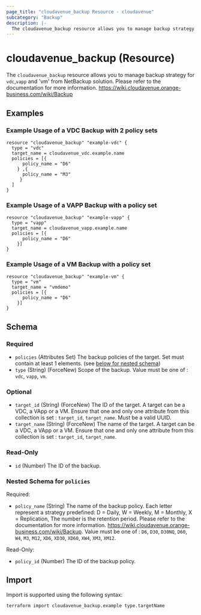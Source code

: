 ```yaml
---
page_title: "cloudavenue_backup Resource - cloudavenue"
subcategory: "Backup"
description: |-
  The cloudavenue_backup resource allows you to manage backup strategy for vdc,vapp and 'vm' from NetBackup solution. Please refer to the documentation for more information. https://wiki.cloudavenue.orange-business.com/wiki/Backup
---
```


# cloudavenue_backup (Resource)

The `cloudavenue_backup` resource allows you to manage backup strategy for `vdc`,`vapp` and 'vm' from NetBackup solution. Please refer to the documentation for more information. https://wiki.cloudavenue.orange-business.com/wiki/Backup

## Examples
### Example Usage of a VDC Backup with 2 policy sets
```hcl
resource "cloudavenue_backup" "example-vdc" {
  type = "vdc"
  target_name = cloudavenue_vdc.example.name
  policies = [{
      policy_name = "D6"
    } ,{
      policy_name = "M3"
     }
  ]
}
```

### Example Usage of a VAPP Backup with a policy set
```hcl
resource "cloudavenue_backup" "example-vapp" {
  type = "vapp"
  target_name = cloudavenue_vapp.example.name
  policies = [{
      policy_name = "D6"
    }]
}
```

### Example Usage of a VM Backup with a policy set
```hcl
resource "cloudavenue_backup" "example-vm" {
  type = "vm"
  target_name = "vmdemo"
  policies = [{
      policy_name = "D6"
    }]
}
```

<!-- schema generated by tfplugindocs -->
## Schema

### Required

- `policies` (Attributes Set) The backup policies of the target. Set must contain at least 1 elements. (see [below for nested schema](#nestedatt--policies))
- `type` (String) (ForceNew) Scope of the backup. Value must be one of : `vdc`, `vapp`, `vm`.

### Optional

- `target_id` (String) (ForceNew) The ID of the target. A target can be a VDC, a VApp or a VM. Ensure that one and only one attribute from this collection is set : `target_id`, `target_name`. Must be a valid UUID.
- `target_name` (String) (ForceNew) The name of the target. A target can be a VDC, a VApp or a VM. Ensure that one and only one attribute from this collection is set : `target_id`, `target_name`.

### Read-Only

- `id` (Number) The ID of the backup.

<a id="nestedatt--policies"></a>
### Nested Schema for `policies`

Required:

- `policy_name` (String) The name of the backup policy. Each letter represent a strategy predefined: D = Daily, W = Weekly, M = Monthly, X = Replication, The number is the retention period. Please refer to the documentation for more information. https://wiki.cloudavenue.orange-business.com/wiki/Backup. Value must be one of : `D6`, `D30`, `D30NQ`, `D60`, `W4`, `M3`, `M12`, `XD6`, `XD30`, `XD60`, `XW4`, `XM3`, `XM12`.

Read-Only:

- `policy_id` (Number) The ID of the backup policy.

## Import

Import is supported using the following syntax:
```shell
terraform import cloudavenue_backup.example type.targetName
```